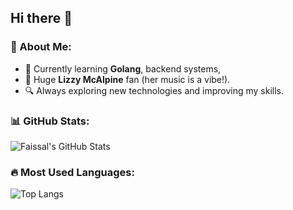 <!--
**faizisyellow/faizisyellow** is a ✨ _special_ ✨ repository because its `README.md` (this file) appears on your GitHub profile.

Here are some ideas to get you started:

- 🔭 I’m currently working on ...
- 🌱 I’m currently learning ...
- 👯 I’m looking to collaborate on ...
- 🤔 I’m looking for help with ...
- 💬 Ask me about ...
- 📫 How to reach me: ...
- 😄 Pronouns: ...
- ⚡ Fun fact: ...
-->

## Hi there 👋

### 🚀 About Me:
- 🌱 Currently learning **Golang**, backend systems, 
- 🎵 Huge **Lizzy McAlpine** fan (her music is a vibe!).
- 🔍 Always exploring new technologies and improving my skills.

### 📊 GitHub Stats:
![Faissal's GitHub Stats](https://github-readme-stats.vercel.app/api?username=faizisyellow&show_icons=true&theme=tokyonight)

### 🔥 Most Used Languages:
![Top Langs](https://github-readme-stats.vercel.app/api/top-langs/?username=faizisyellow&layout=compact&theme=tokyonight)



